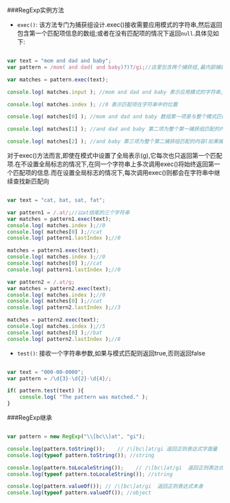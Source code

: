 ###RegExp实例方法
- `exec()`: 该方法专门为捕获组设计.exec()接收需要应用模式的字符串,然后返回包含第一个匹配项信息的数组;或者在没有匹配项的情况下返回`null`.具体见如下:

```javascript

var text = "mom and dad and baby";
var pattern = /mom( and dad( and baby)?)?/gi;//这里包含两个捕获组,最内部捕获组匹配字符串为" and baby",包含它的捕获组匹配字符串" and dad"或者是" and dad and baby"

var matches = pattern.exec(text);

console.log( matches.input ); //mom and dad and baby 表示应用模式的字符串,这里就是text

console.log( matches.index ); //0 表示匹配项在字符串中的位置

console.log( matches[0] ); //mom and dad and baby 数组第一项是与整个模式匹配的字符串

console.log( matches[1] ); //and dad and baby 第二项为整个第一捕获组匹配的内容(如果捕获组中的内容匹配不到,返回undefined)

console.log( matches[2] ); //and baby 第三项为整个第二捕获组匹配的内容(如果捕获组中的内容匹配不到,返回undefined)

```

对于exec()方法而言,即使在模式中设置了全局表示(g),它每次也只返回第一个匹配项.在不设置全局标志的情况下,在同一个字符串上多次调用exec()将始终返回第一个匹配项的信息.而在设置全局标志的情况下,每次调用exec()则都会在字符串中继续查找新匹配向

```javascript

var text = "cat, bat, sat, fat";

var pattern1 = /.at/;//以at结尾的三个字符串
var matches = pattern1.exec(text);
console.log( matches.index );//0
console.log( matches[0] );//cat
console.log( pattern1.lastIndex );//0

matches = pattern1.exec(text);
console.log( matches.index );//0
console.log( matches[0] );//cat
console.log( pattern1.lastIndex );//0

var pattern2 = /.at/g;
var matches = pattern2.exec(text);
console.log( matches.index );//0
console.log( matches[0] );//cat
console.log( pattern2.lastIndex );//3

matches = pattern2.exec(text);
console.log( matches.index );//5
console.log( matches[0] );//bat
console.log( pattern2.lastIndex );//8
```

- `test()`: 接收一个字符串参数,如果与模式匹配则返回true,否则返回false

```javascript

var text = "000-00-0000";
var pattern = /\d{3}-\d{2}-\d{4}/;

if( pattern.test(text) ){
    console.log( "The pattern was matched." );
}

```


###RegExp继承
```javascript

var pattern = new RegExp("\\[bc\\]at", "gi");

console.log(pattern.toString());    // /\[bc\]at/gi 返回正则表达式字面量
console.log(typeof pattern.toString()); //string

console.log(pattern.toLocaleString());    // /\[bc\]at/gi  返回正则表达式字面量
console.log(typeof pattern.toLocaleString()); //string

console.log(pattern.valueOf()); // /\[bc\]at/gi  返回正则表达式本身
console.log(typeof pattern.valueOf()); //object 

```